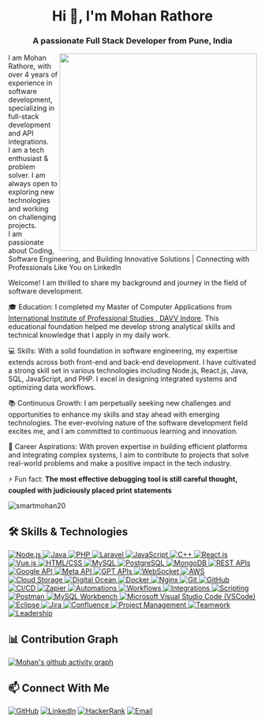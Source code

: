 <h1 align="center">Hi 👋, I'm Mohan Rathore</h1>
<h3 align="center">A passionate Full Stack Developer from Pune, India</h3>

<img align="right" width="400" src="https://user-images.githubusercontent.com/55389276/140866485-8fb1c876-9a8f-4d6a-98dc-08c4981eaf70.gif"/>

I am Mohan Rathore, with over 4 years of experience in software development, specializing in full-stack development and API integrations.
<br/>
I am a tech enthusiast & problem solver. I am always open to exploring new technologies and working on challenging projects.
<br/>
I am passionate about Coding, Software Engineering, and Building Innovative Solutions | Connecting with Professionals Like You on LinkedIn

Welcome! I am thrilled to share my background and journey in the field of software development.

🎓 Education: I completed my Master of Computer Applications from [International Institute of Professional Studies , DAVV Indore](http://iips.edu.in/). This educational foundation helped me develop strong analytical skills and technical knowledge that I apply in my daily work.

💻 Skills: With a solid foundation in software engineering, my expertise extends across both front-end and back-end development. I have cultivated a strong skill set in various technologies including Node.js, React.js, Java, SQL, JavaScript, and PHP. I excel in designing integrated systems and optimizing data workflows.

📚 Continuous Growth: I am perpetually seeking new challenges and opportunities to enhance my skills and stay ahead with emerging technologies. The ever-evolving nature of the software development field excites me, and I am committed to continuous learning and innovation.

🚀 Career Aspirations: With proven expertise in building efficient platforms and integrating complex systems, I aim to contribute to projects that solve real-world problems and make a positive impact in the tech industry.

⚡ Fun fact: **The most effective debugging tool is still careful thought, coupled with judiciously placed print statements**

<p align="left"> <img src="https://komarev.com/ghpvc/?username=smartmohan20&label=Profile%20views&color=0e75b6&style=flat" alt="smartmohan20" /> </p>

## 🛠️ Skills & Technologies

<p align="left">
  <!-- Backend Technologies -->
  <a href="https://nodejs.org/en" target="_blank">
    <img src="https://img.shields.io/badge/Node.js-339933?style=flat-square&logo=node.js&logoColor=white" alt="Node.js">
  </a>
  <a href="https://www.java.com/" target="_blank">
    <img src="https://img.shields.io/badge/Java-007396?style=flat-square&logo=java&logoColor=white" alt="Java">
  </a>
  <a href="https://www.php.net/" target="_blank">
    <img src="https://img.shields.io/badge/PHP-777BB4?style=flat-square&logo=php&logoColor=white" alt="PHP">
  </a>
  <a href="https://laravel.com/" target="_blank">
    <img src="https://img.shields.io/badge/Laravel-FF2D20?style=flat-square&logo=laravel&logoColor=white" alt="Laravel">
  </a>
  
  <!-- Core Programming Languages -->
  <a href="https://www.javascript.com/" target="_blank">
    <img src="https://img.shields.io/badge/JavaScript-F7DF1E?style=flat-square&logo=javascript&logoColor=black" alt="JavaScript">
  </a>
  <a href="https://isocpp.org/" target="_blank">
    <img src="https://img.shields.io/badge/C++-00599C?style=flat-square&logo=c%2B%2B&logoColor=white" alt="C++">
  </a>

  <!-- Front-End Technologies (Limited) -->
  <a href="https://reactjs.org/" target="_blank">
    <img src="https://img.shields.io/badge/React.js-61DAFB?style=flat-square&logo=react&logoColor=white" alt="React.js">
  </a>
  <a href="https://vuejs.org/" target="_blank">
    <img src="https://img.shields.io/badge/Vue.js-4FC08D?style=flat-square&logo=vue.js&logoColor=white" alt="Vue.js">
  </a>
  <a href="https://html.spec.whatwg.org/" target="_blank">
    <img src="https://img.shields.io/badge/HTML%2FCSS-E34F26?style=flat-square&logo=html5&logoColor=white" alt="HTML/CSS">
  </a>
  
  <!-- Databases -->
  <a href="https://www.mysql.com/" target="_blank">
    <img src="https://img.shields.io/badge/MySQL-4479A1?style=flat-square&logo=mysql&logoColor=white" alt="MySQL">
  </a>
  <a href="https://www.postgresql.org/" target="_blank">
    <img src="https://img.shields.io/badge/PostgreSQL-336791?style=flat-square&logo=postgresql&logoColor=white" alt="PostgreSQL">
  </a>
  <a href="https://www.mongodb.com/" target="_blank">
    <img src="https://img.shields.io/badge/MongoDB-47A248?style=flat-square&logo=mongodb&logoColor=white" alt="MongoDB">
  </a>
  
  <!-- API & Integration -->
  <a href="https://restfulapi.net/" target="_blank">
    <img src="https://img.shields.io/badge/REST%20APIs-009688?style=flat-square&logo=rest&logoColor=white" alt="REST APIs">
  </a>
  <a href="https://developers.google.com/" target="_blank">
    <img src="https://img.shields.io/badge/Google_API-4285F4?style=flat-square&logo=google&logoColor=white" alt="Google API">
  </a>
  <a href="https://developers.facebook.com/" target="_blank">
    <img src="https://img.shields.io/badge/Meta_API-0668E1?style=flat-square&logo=meta&logoColor=white" alt="Meta API">
  </a>
  <a href="https://openai.com/blog/openai-api" target="_blank">
    <img src="https://img.shields.io/badge/GPT_APIs-412991?style=flat-square&logo=openai&logoColor=white" alt="GPT APIs">
  </a>
  <a href="https://developer.mozilla.org/en-US/docs/Web/API/WebSockets_API" target="_blank">
    <img src="https://img.shields.io/badge/WebSocket-010101?style=flat-square&logo=socket.io&logoColor=white" alt="WebSocket">
  </a>
  
  <!-- Cloud & DevOps -->
  <a href="https://aws.amazon.com/" target="_blank">
    <img src="https://img.shields.io/badge/AWS-232F3E?style=flat-square&logo=amazonaws&logoColor=white" alt="AWS">
  </a>
  <a href="https://aws.amazon.com/s3/" target="_blank">
    <img src="https://img.shields.io/badge/Cloud_Storage-569A31?style=flat-square&logo=amazons3&logoColor=white" alt="Cloud Storage">
  </a>
  <a href="https://www.digitalocean.com/" target="_blank">
    <img src="https://img.shields.io/badge/Digital_Ocean-0080FF?style=flat-square&logo=digitalocean&logoColor=white" alt="Digital Ocean">
  </a>
  <a href="https://www.docker.com/" target="_blank">
    <img src="https://img.shields.io/badge/Docker-2496ED?style=flat-square&logo=docker&logoColor=white" alt="Docker">
  </a>
  <a href="https://nginx.org/" target="_blank">
    <img src="https://img.shields.io/badge/Nginx-009639?style=flat-square&logo=nginx&logoColor=white" alt="Nginx">
  </a>
  
  <!-- Version Control & CI/CD -->
  <a href="https://git-scm.com/" target="_blank">
    <img src="https://img.shields.io/badge/Git-F05032?style=flat-square&logo=git&logoColor=white" alt="Git">
  </a>
  <a href="https://github.com/" target="_blank">
    <img src="https://img.shields.io/badge/GitHub-181717?style=flat-square&logo=github&logoColor=white" alt="GitHub">
  </a>
  <a href="https://github.com/features/actions" target="_blank">
    <img src="https://img.shields.io/badge/CI%2FCD-2088FF?style=flat-square&logo=githubactions&logoColor=white" alt="CI/CD">
  </a>
  
  <!-- Automation Tools -->
  <a href="https://zapier.com/" target="_blank">
    <img src="https://img.shields.io/badge/Zapier-FF4A00?style=flat-square&logo=zapier&logoColor=white" alt="Zapier">
  </a>
  <a href="https://automationanywhere.com/" target="_blank">
    <img src="https://img.shields.io/badge/Automations-3776AB?style=flat-square&logo=probot&logoColor=white" alt="Automations">
  </a>
  <a href="https://workflow.is/" target="_blank">
    <img src="https://img.shields.io/badge/Workflows-4285F4?style=flat-square&logo=apachearrow&logoColor=white" alt="Workflows">
  </a>
  <a href="https://ifttt.com/" target="_blank">
    <img src="https://img.shields.io/badge/Integrations-000000?style=flat-square&logo=ifttt&logoColor=white" alt="Integrations">
  </a>
  <a href="https://www.gnu.org/software/bash/" target="_blank">
    <img src="https://img.shields.io/badge/Scripting-4EAA25?style=flat-square&logo=gnubash&logoColor=white" alt="Scripting">
  </a>
  
  <!-- Development Tools -->
  <a href="https://www.postman.com/" target="_blank">
    <img src="https://img.shields.io/badge/Postman-FF6C37?style=flat-square&logo=postman&logoColor=white" alt="Postman">
  </a>
  <a href="https://www.mysql.com/" target="_blank">
    <img src="https://img.shields.io/badge/MySQL%20Workbench-4479A1?style=flat-square&logo=mysql&logoColor=white" alt="MySQL Workbench">
  </a>
  <a href="https://code.visualstudio.com/" target="_blank">
    <img src="https://img.shields.io/badge/Microsoft%20Visual%20Studio%20Code-007ACC?style=flat-square&logo=visual-studio-code&logoColor=white" alt="Microsoft Visual Studio Code (VSCode)">
  </a>
  <a href="https://www.eclipse.org/" target="_blank">
    <img src="https://img.shields.io/badge/Eclipse-2C2255?style=flat-square&logo=eclipse&logoColor=white" alt="Eclipse">
  </a>
  
  <!-- Project Management -->
  <a href="https://www.atlassian.com/software/jira" target="_blank">
    <img src="https://img.shields.io/badge/Jira-0052CC?style=flat-square&logo=jira&logoColor=white" alt="Jira">
  </a>
  <a href="https://www.atlassian.com/software/confluence" target="_blank">
    <img src="https://img.shields.io/badge/Confluence-172B4D?style=flat-square&logo=confluence&logoColor=white" alt="Confluence">
  </a>
  
  <!-- Soft Skills -->
  <a href="#" target="_blank">
    <img src="https://img.shields.io/badge/Project_Management-0052CC?style=flat-square&logo=jira&logoColor=white" alt="Project Management">
  </a>
  <a href="#" target="_blank">
    <img src="https://img.shields.io/badge/Teamwork-0078D4?style=flat-square&logo=microsoftteams&logoColor=white" alt="Teamwork">
  </a>
  <a href="#" target="_blank">
    <img src="https://img.shields.io/badge/Leadership-4285F4?style=flat-square&logo=googlecloud&logoColor=white" alt="Leadership">
  </a>
</p>

## 📊 Contribution Graph

[![Mohan's github activity graph](https://github-readme-activity-graph.vercel.app/graph?username=smartmohan20&bg_color=000000&color=fafafa&line=e2dfdf&point=16e212&area=true&hide_border=true)](https://github.com/smartmohan20/github-readme-activity-graph)

## 📫 Connect With Me

<a href="https://github.com/smartmohan20/" target="_blank"><img src="https://img.shields.io/badge/GitHub-181717?style=flat-square&logo=github&logoColor=white" alt="GitHub"></a>
<a href="https://www.linkedin.com/in/smartmohan20/" target="_blank"><img src="https://img.shields.io/badge/LinkedIn-0A66C2?style=flat-square&logo=linkedin&logoColor=white" alt="LinkedIn"></a>
<a href="https://www.hackerrank.com/profile/smartmohan20" target="_blank"><img src="https://img.shields.io/badge/HackerRank-00EA64?style=flat-square&logo=hackerrank&logoColor=white" alt="HackerRank"></a>
<a href="mailto:career.smartmohan@gmail.com" target="_blank"><img src="https://img.shields.io/badge/Email-EA4335?style=flat-square&logo=gmail&logoColor=white" alt="Email"></a>


